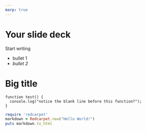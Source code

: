 ```yaml
---
marp: true
---
```


# Your slide deck

Start writing

- bullet 1
- _bullet 2_

# Big title

```
function test() {
  console.log("notice the blank line before this function?");
}
```

```ruby
require 'redcarpet'
markdown = Redcarpet.new("Hello World!")
puts markdown.to_html
```
